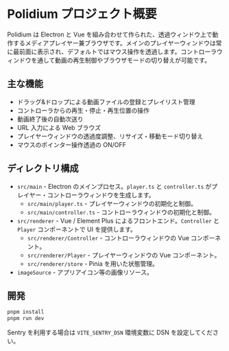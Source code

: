 # Polidium プロジェクト概要

Polidium は Electron と Vue を組み合わせて作られた、透過ウィンドウ上で動作するメディアプレイヤー兼ブラウザです。メインのプレイヤーウィンドウは常に最前面に表示され、デフォルトではマウス操作を透過します。コントローラウィンドウを通して動画の再生制御やブラウザモードの切り替えが可能です。

## 主な機能

- ドラッグ&ドロップによる動画ファイルの登録とプレイリスト管理
- コントローラからの再生・停止・再生位置の操作
- 動画終了後の自動次送り
- URL 入力による Web ブラウズ
- プレイヤーウィンドウの透過度調整、リサイズ・移動モード切り替え
- マウスのポインター操作透過の ON/OFF

## ディレクトリ構成

- `src/main` - Electron のメインプロセス。`player.ts` と `controller.ts` がプレイヤー・コントローラウィンドウを生成します。
  - `src/main/player.ts` - プレイヤーウィンドウの初期化と制御。
  - `src/main/controller.ts` - コントローラウィンドウの初期化と制御。
- `src/renderer` - Vue / Element Plus によるフロントエンド。`Controller` と `Player` コンポーネントで UI を提供します。
  - `src/renderer/Controller` - コントローラウィンドウの Vue コンポーネント。
  - `src/renderer/Player` - プレイヤーウィンドウの Vue コンポーネント。
  - `src/renderer/store` - Pinia を用いた状態管理。
- `imageSource` - アプリアイコン等の画像リソース。

## 開発

```bash
pnpm install
pnpm run dev
```

Sentry を利用する場合は `VITE_SENTRY_DSN` 環境変数に DSN を設定してください。
